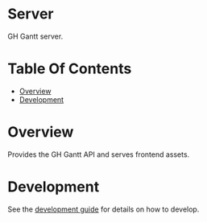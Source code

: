 # Server
GH Gantt server.

# Table Of Contents
- [Overview](#overview)
- [Development](#development)

# Overview
Provides the GH Gantt API and serves frontend assets.

# Development
See the [development guide](DEVELOPMENT.md) for details on how to develop.
